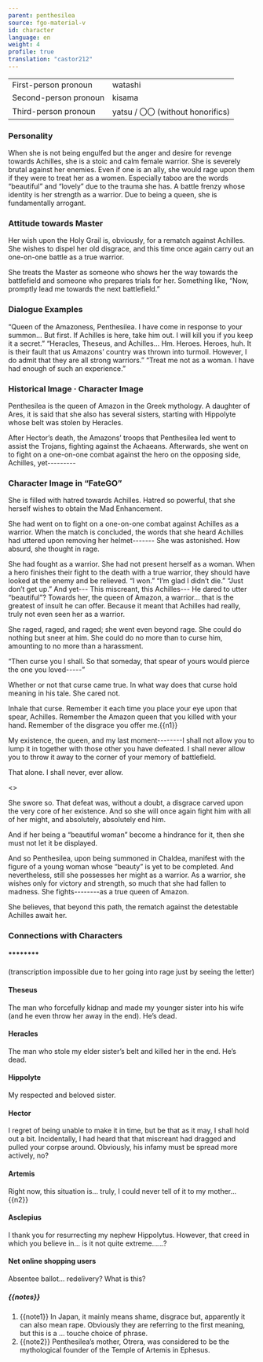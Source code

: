 ```yaml
---
parent: penthesilea
source: fgo-material-v
id: character
language: en
weight: 4
profile: true
translation: "castor212"
---
```


<table>
  <tr><td>First-person pronoun</td><td>watashi</td></tr>
  <tr><td>Second-person pronoun</td><td>kisama</td></tr>
  <tr><td>Third-person pronoun</td><td>yatsu / 〇〇 (without honorifics)</td></tr>
</table>

### Personality

When she is not being engulfed but the anger and desire for revenge towards Achilles, she is a stoic and calm female warrior.
She is severely brutal against her enemies.
Even if one is an ally, she would rage upon them if they were to treat her as a women. Especially taboo are the words “beautiful” and “lovely” due to the trauma she has.
A battle frenzy whose identity is her strength as a warrior.
Due to being a queen, she is fundamentally arrogant.

### Attitude towards Master

Her wish upon the Holy Grail is, obviously, for a rematch against Achilles.
She wishes to dispel her old disgrace, and this time once again carry out an one-on-one battle as a true warrior.

She treats the Master as someone who shows her the way towards the battlefield and someone who prepares trials for her. Something like, “Now, promptly lead me towards the next battlefield.”

### Dialogue Examples

“Queen of the Amazoness, Penthesilea. I have come in response to your summon… But first. If Achilles is here, take him out. I will kill you if you keep it a secret.”
“Heracles, Theseus, and Achilles… Hm. Heroes. Heroes, huh. It is their fault that us Amazons’ country was thrown into turmoil. However, I do admit that they are all strong warriors.”
“Treat me not as a woman. I have had enough of such an experience.”

### Historical Image · Character Image

Penthesilea is the queen of Amazon in the Greek mythology.
A daughter of Ares, it is said that she also has several sisters, starting with Hippolyte whose belt was stolen by Heracles.

After Hector’s death, the Amazons’ troops that Penthesilea led went to assist the Trojans, fighting against the Achaeans. Afterwards, she went on to fight on a one-on-one combat against the hero on the opposing side, Achilles, yet---------

### Character Image in “FateGO”

She is filled with hatred towards Achilles.
Hatred so powerful, that she herself wishes to obtain the Mad Enhancement.

She had went on to fight on a one-on-one combat against Achilles as a warrior. When the match is concluded, the words that she heard Achilles had uttered upon removing her helmet-------
She was astonished.
How absurd, she thought in rage.

She had fought as a warrior. She had not present herself as a woman.
When a hero finishes their fight to the death with a true warrior, they should have looked at the enemy and be relieved. “I won.” “I’m glad I didn’t die.” “Just don’t get up.”
And yet---
This miscreant, this Achilles---
He dared to utter “beautiful”?
Towards her, the queen of Amazon, a warrior… that is the greatest of insult he can offer.
Because it meant that Achilles had really, truly not even seen her as a warrior.

She raged, raged, and raged; she went even beyond rage.
She could do nothing but sneer at him.
She could do no more than to curse him, amounting to no more than a harassment.

“Then curse you I shall. So that someday, that spear of yours would pierce the one you loved-----”

Whether or not that curse came true.
In what way does that curse hold meaning in his tale.
She cared not.

Inhale that curse.
Remember it each time you place your eye upon that spear, Achilles.
Remember the Amazon queen that you killed with your hand.
Remember of the disgrace you offer me.{{n1}}

My existence, the queen, and my last moment--------I shall not allow you to lump it in together with those other you have defeated. I shall never allow you to throw it away to the corner of your memory of battlefield.

That alone.
I shall never, ever allow.

<>

She swore so.
That defeat was, without a doubt, a disgrace carved upon the very core of her existence.
And so she will once again fight him with all of her might, and absolutely, absolutely end him.

And if her being a “beautiful woman” become a hindrance for it, then she must not let it be displayed.

And so Penthesilea, upon being summoned in Chaldea, manifest with the figure of a young woman whose “beauty” is yet to be completed.
And nevertheless, still she possesses her might as a warrior.
As a warrior, she wishes only for victory and strength, so much that she had fallen to madness. She fights--------as a true queen of Amazon.

She believes, that beyond this path, the rematch against the detestable Achilles await her.

### Connections with Characters

#### ********

(transcription impossible due to her going into rage just by seeing the letter)

#### Theseus

The man who forcefully kidnap and made my younger sister into his wife (and he even throw her away in the end). He’s dead.

#### Heracles

The man who stole my elder sister’s belt and killed her in the end. He’s dead.

#### Hippolyte

My respected and beloved sister.

#### Hector

I regret of being unable to make it in time, but be that as it may, I shall hold out a bit.
Incidentally, I had heard that that miscreant had dragged and pulled your corpse around. Obviously, his infamy must be spread more actively, no?

#### Artemis

Right now, this situation is… truly, I could never tell of it to my mother…{{n2}}

#### Asclepius

I thank you for resurrecting my nephew Hippolytus.
However, that creed in which you believe in… is it not quite extreme……?

#### Net online shopping users

Absentee ballot… redelivery? What is this?

##### {{notes}}

1. {{note1}} In Japan, it mainly means shame, disgrace but, apparently it can also mean rape. Obviously they are referring to the first meaning, but this is a … touche choice of phrase.
2. {{note2}} Penthesilea’s mother, Otrera, was considered to be the mythological founder of the Temple of Artemis in Ephesus.
